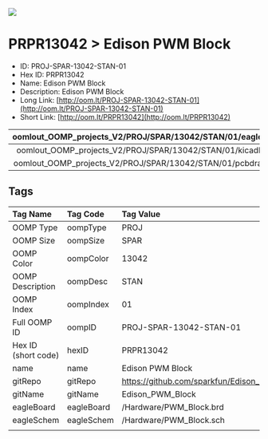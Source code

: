 


  
![][im]
# PRPR13042 > Edison PWM Block

- ID: PROJ-SPAR-13042-STAN-01
- Hex ID: PRPR13042
- Name: Edison PWM Block
- Description: Edison PWM Block
- Long Link: [http://oom.lt/PROJ-SPAR-13042-STAN-01](http://oom.lt/PROJ-SPAR-13042-STAN-01)
- Short Link: [http://oom.lt/PRPR13042](http://oom.lt/PRPR13042)
  

|oomlout_OOMP_projects_V2/PROJ/SPAR/13042/STAN/01/eagleImage.png|oomlout_OOMP_projects_V2/PROJ/SPAR/13042/STAN/01/eagleSchemImage.png|oomlout_OOMP_projects_V2/PROJ/SPAR/13042/STAN/01/kicadPcb3dFront.png|oomlout_OOMP_projects_V2/PROJ/SPAR/13042/STAN/01/kicadPcb3dBack.png|
| :---: | :---: | :---: | :---: |
|oomlout_OOMP_projects_V2/PROJ/SPAR/13042/STAN/01/kicadPcb3d.png|oomlout_OOMP_projects_V2/PROJ/SPAR/13042/STAN/01/bomBack.png|oomlout_OOMP_projects_V2/PROJ/SPAR/13042/STAN/01/bomFront.png|oomlout_OOMP_projects_V2/PROJ/SPAR/13042/STAN/01/pcbdraw.svg|
|oomlout_OOMP_projects_V2/PROJ/SPAR/13042/STAN/01/pcbdrawBack.svg||||

## Tags
  

|Tag Name|Tag Code|Tag Value|
| :--- | :--- | :--- |
|OOMP Type|oompType|PROJ|
|OOMP Size|oompSize|SPAR|
|OOMP Color|oompColor|13042|
|OOMP Description|oompDesc|STAN|
|OOMP Index|oompIndex|01|
|Full OOMP ID|oompID|PROJ-SPAR-13042-STAN-01|
|Hex ID (short code)|hexID|PRPR13042|
|name|name|Edison PWM Block|
|gitRepo|gitRepo|https://github.com/sparkfun/Edison_PWM_Block|
|gitName|gitName|Edison_PWM_Block|
|eagleBoard|eagleBoard|/Hardware/PWM_Block.brd|
|eagleSchem|eagleSchem|/Hardware/PWM_Block.sch|
||||



[im]: PROJ/SPAR/13042/STAN/01/kicadPcb3d_450.png
